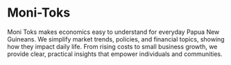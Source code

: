 # Moni-Toks
Moni Toks makes economics easy to understand for everyday Papua New Guineans. We simplify market trends, policies, and financial topics, showing how they impact daily life. From rising costs to small business growth, we provide clear, practical insights that empower individuals and communities.
